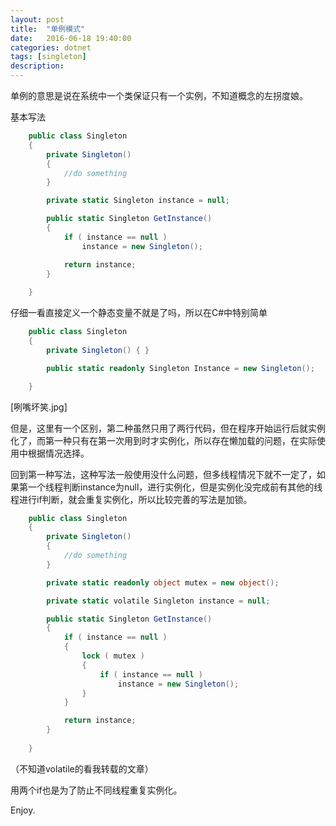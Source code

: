 ```yaml
---
layout: post
title:  "单例模式"
date:   2016-06-18 19:40:00
categories: dotnet
tags: [singleton]
description: 
---
```


<!--more-->

单例的意思是说在系统中一个类保证只有一个实例，不知道概念的左拐度娘。

基本写法

```csharp
    public class Singleton
    {
        private Singleton()
        {
            //do something
        }

        private static Singleton instance = null;

        public static Singleton GetInstance()
        {
            if ( instance == null )
                instance = new Singleton();

            return instance;
        }
        
    }
```

仔细一看直接定义一个静态变量不就是了吗，所以在C#中特别简单

```csharp
    public class Singleton
    {
        private Singleton() { }

        public static readonly Singleton Instance = new Singleton();

    }
```

[咧嘴坏笑.jpg]

但是，这里有一个区别，第二种虽然只用了两行代码，但在程序开始运行后就实例化了，而第一种只有在第一次用到时才实例化，所以存在懒加载的问题，在实际使用中根据情况选择。

回到第一种写法，这种写法一般使用没什么问题，但多线程情况下就不一定了，如果第一个线程判断instance为null，进行实例化，但是实例化没完成前有其他的线程进行if判断，就会重复实例化，所以比较完善的写法是加锁。

```csharp
    public class Singleton
    {
        private Singleton()
        {
            //do something
        }

        private static readonly object mutex = new object();

        private static volatile Singleton instance = null;

        public static Singleton GetInstance()
        {
            if ( instance == null )
            {
                lock ( mutex )
                {
                    if ( instance == null )
                        instance = new Singleton();
                }
            }

            return instance;
        }
        
    }
```

（不知道volatile的看我转载的文章）

用两个if也是为了防止不同线程重复实例化。

Enjoy.

